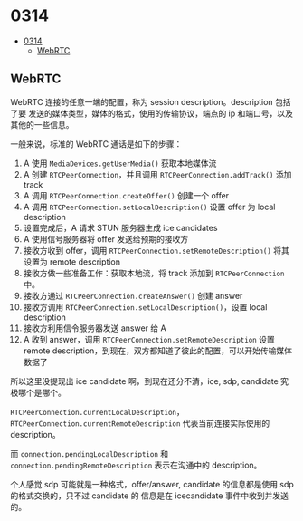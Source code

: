 # 0314   

<!-- TOC -->

- [0314](#0314)
  - [WebRTC](#webrtc)

<!-- /TOC -->

## WebRTC    

WebRTC 连接的任意一端的配置，称为 session description。description 包括了要
发送的媒体类型，媒体的格式，使用的传输协议，端点的 ip 和端口号，以及其他的一些信息。   

一般来说，标准的 WebRTC 通话是如下的步骤：   

1. A 使用 `MediaDevices.getUserMedia()` 获取本地媒体流
2. A 创建 `RTCPeerConnection`，并且调用 `RTCPeerConnection.addTrack()` 添加 track
3. A 调用 `RTCPeerConnection.createOffer()` 创建一个 offer
4. A 调用 `RTCPeerConnection.setLocalDescription()` 设置 offer 为 local description
5. 设置完成后，A 请求 STUN 服务器生成 ice candidates
6. A 使用信号服务器将 offer 发送给预期的接收方
7. 接收方收到 offer，调用 `RTCPeerConnection.setRemoteDescription()` 将其设置为 remote description
8. 接收方做一些准备工作：获取本地流，将 track 添加到 `RTCPeerConnection` 中。
9. 接收方通过 `RTCPeerConnection.createAnswer()` 创建 answer
10. 接收方调用 `RTCPeerConnection.setLocalDescription()`，设置 local description
11. 接收方利用信令服务器发送 answer 给 A
12. A 收到 answer，调用 `RTCPeerConnection.setRemoteDescription` 设置 remote description，到现在，双方都知道了彼此的配置，可以开始传输媒体数据了    

所以这里没提现出 ice candidate 啊，到现在还分不清，ice, sdp, candidate 究极哪个是哪个。   

`RTCPeerConnection.currentLocalDescription`，`RTCPeerConnection.currentRemoteDescription` 代表当前连接实际使用的 description。   

而 `connection.pendingLocalDescription` 和 `connection.pendingRemoteDescription` 表示在沟通中的 description。   

个人感觉 sdp 可能就是一种格式，offer/answer, candidate 的信息都是使用 sdp 的格式交换的，只不过 candidate 的
信息是在 icecandidate 事件中收到并发送的。